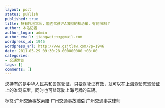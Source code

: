 ```yaml
---
layout: post
status: publish
published: true
title: 持有外地驾照，能否驾驶沪A牌照的机动车，有何限制？
author: 本站记者
author_login: admin
author_email: jiangwei909@gmail.com
wordpress_id: 1946
wordpress_url: http://www.gzjtlaw.com/?p=1946
date: 2011-05-29 09:30:28.000000000 +08:00
categories:
- 交通常识
tags: []
comments: []
---
```

您持有的是中华人民共和国驾驶证，只要驾驶证有效，就可以在上海驾驶您驾驶证上的准驾车型，同时也可以驾驶上海号牌的车辆。标签:广州交通事故索赔 广州交通事故赔偿 广州交通事故律师
